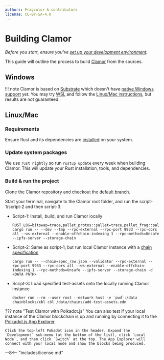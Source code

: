 ```yaml
---
authors: Fragcolor & contributors
license: CC-BY-SA-4.0
---
```


# Building Clamor

*Before you start, ensure you've [set up your development environment](../getting-started/#development-environment).*

This guide will outline the process to build [Clamor](https://github.com/fragcolor-xyz/clamor) from the sources.

## Windows

!!! note
    Clamor is based on [Substrate](https://substrate.io/) which doesn't have [native Windows support](https://docs.substrate.io/v3/getting-started/windows-users/) yet. You may try [WSL](https://docs.microsoft.com/en-us/windows/wsl/) and follow the [Linux/Mac instructions](#linuxmac), but results are not guaranteed.

## Linux/Mac

### Requirements

Ensure Rust and its dependencies are [installed](../getting-started/#install-setup-rust) on your system.

### Update system packages

 We use `rust nightly` so run `rustup update` every week when building Clamor. This will update your Rust installation, tools, and dependencies.

### Build & run the project

Clone the Clamor repository and checkout the [default branch](https://github.com/fragcolor-xyz/clamor).

Start your terminal, navigate to the Clamor root folder, and run the script-1/script-2 and then script-3.

- Script-1: Install, build, and run Clamor locally

    ```
    RUST_LOG=bitswap=trace,pallet_protos::pallet=trace,pallet_frag::pallet=trace cargo run -- --dev --tmp --rpc-external --rpc-port 9933 --rpc-cors all --ws-external --enable-offchain-indexing 1 --rpc-methods=Unsafe --ipfs-server --storage-chain
    ```

- Script-2: Same as script-1, but run local Clamor instance with a [chain specification](https://docs.substrate.io/v3/runtime/chain-specs/)

    ```
    cargo run -- --chain=spec_raw.json --validator --rpc-external --rpc-port 9933 --rpc-cors all --ws-external --enable-offchain-indexing 1 --rpc-methods=Unsafe --ipfs-server --storage-chain -d <DATA PATH>
    ```

- Script-3: Load specified test-assets onto the locally running Clamor instance

    ```
    docker run --rm --user root --network host -v `pwd`:/data chainblocks/cbl cbl /data/chains/add-test-assets.edn
    ```


??? note "Test Clamor with Polkadot.js"
    You can also test if your local instance of the Clamor blockchain is up and running by connecting it to the [Polkadot.js App Explorer](https://polkadot.js.org/apps/#/explorer).
    
    Click the top-left Pokadot icon in the header. Expand the `Development` sub-menu (at the bottom of the list), click `Local Node`, and then click `Switch` at the top. The App Explorer will connect with your local node and show the blocks being produced.

--8<-- "includes/license.md"
